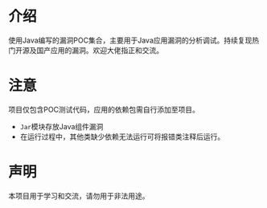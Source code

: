 # 介绍
使用Java编写的漏洞POC集合，主要用于Java应用漏洞的分析调试。持续复现热门开源及国产应用的漏洞。欢迎大佬指正和交流。

# 注意
项目仅包含POC测试代码，应用的依赖包需自行添加至项目。
- `Jar`模块存放Java组件漏洞
- 在运行过程中，其他类缺少依赖无法运行可将报错类注释后运行。

# 声明
本项目用于学习和交流，请勿用于非法用途。
